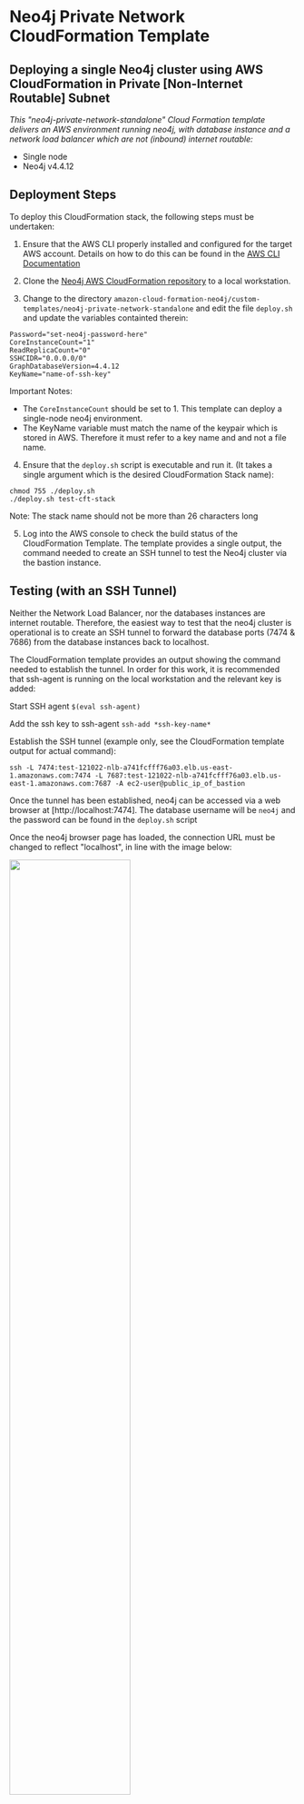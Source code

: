 # Neo4j Private Network CloudFormation Template


## Deploying a single Neo4j cluster using AWS CloudFormation in Private [Non-Internet Routable] Subnet

*This "neo4j-private-network-standalone" Cloud Formation template delivers an AWS environment running neo4j, with database instance and a network load balancer which are not (inbound) internet routable:*

 - Single node
 - Neo4j v4.4.12
 
 
## Deployment Steps

To deploy this CloudFormation stack, the following steps must be undertaken:

1) Ensure that the AWS CLI properly installed and configured for the target AWS account.  Details on how to do this can be found in the [AWS CLI Documentation](https://docs.aws.amazon.com/cli/latest/userguide/cli-chap-configure.html)

2) Clone the [Neo4j AWS CloudFormation repository](
https://github.com/neo4j-partners/amazon-cloud-formation-neo4j) to a local workstation.  

3) Change to the directory ```amazon-cloud-formation-neo4j/custom-templates/neo4j-private-network-standalone``` and edit the file ```deploy.sh``` and update the variables containted therein:

```
Password="set-neo4j-password-here"
CoreInstanceCount="1"
ReadReplicaCount="0"
SSHCIDR="0.0.0.0/0"
GraphDatabaseVersion=4.4.12
KeyName="name-of-ssh-key"
```
Important Notes:
 - The ```CoreInstanceCount``` should be set to 1.  This template can deploy a single-node neo4j environment.
 - The KeyName variable must match the name of the keypair which is stored in AWS.  Therefore it must refer to a key name and and not a file name.
 
4) Ensure that the ```deploy.sh``` script is executable and run it.  (It takes a single argument which is the desired CloudFormation Stack name):
```
chmod 755 ./deploy.sh
./deploy.sh test-cft-stack
```

Note: The stack name should not be more than 26 characters long

5) Log into the AWS console to check the build status of the CloudFormation Template.  The template provides a single output, the command needed to create an SSH tunnel to test the Neo4j cluster via the bastion instance.

## Testing (with an SSH Tunnel)
Neither the Network Load Balancer, nor the databases instances are internet routable.  Therefore, the easiest way to test that the neo4j cluster is operational is to create an SSH tunnel to forward the database ports (7474 & 7686) from the database instances back to localhost.

The CloudFormation template provides an output showing the command needed to establish the tunnel.  In order for this work, it is recommended that ssh-agent is running on the local workstation and the relevant key is added:

Start SSH agent
```$(eval ssh-agent)```

Add the ssh key to ssh-agent
```ssh-add *ssh-key-name*```

Establish the SSH tunnel (example only, see the CloudFormation template output for actual command):

```
ssh -L 7474:test-121022-nlb-a741fcfff76a03.elb.us-east-1.amazonaws.com:7474 -L 7687:test-121022-nlb-a741fcfff76a03.elb.us-east-1.amazonaws.com:7687 -A ec2-user@public_ip_of_bastion
```

Once the tunnel has been established, neo4j can be accessed via a web browser at [http://localhost:7474].  The database username will be ```neo4j``` and the password can be found in the ```deploy.sh``` script 

Once the neo4j browser page has loaded, the connection URL must be changed to reflect "localhost", in line with the image below:

<img src="https://raw.githubusercontent.com/neo4j-partners/amazon-cloud-formation-neo4j/main/custom-templates/neo4j-private-network/images/localhost.jpg" height="65%" width="65%" align="center">

## AWS Diagram

The following diagram depicts the environment which is created by this cloudformation template:

### Single [Neo4j] Instance Configuration
![](images/neo4j-aws-1-node-private.png?raw=true)
